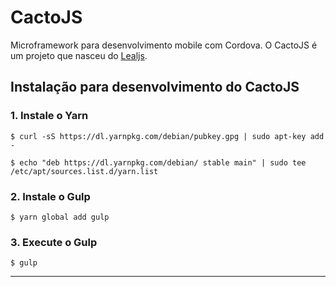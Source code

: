 # CactoJS

Microframework para desenvolvimento mobile com Cordova. O CactoJS é um projeto que nasceu do [Lealjs](https://github.com/denissonleal/lealjs).

## Instalação para desenvolvimento do CactoJS

### 1. Instale o Yarn

    $ curl -sS https://dl.yarnpkg.com/debian/pubkey.gpg | sudo apt-key add -

    $ echo "deb https://dl.yarnpkg.com/debian/ stable main" | sudo tee /etc/apt/sources.list.d/yarn.list

### 2. Instale o Gulp

    $ yarn global add gulp

### 3. Execute o Gulp

    $ gulp

----------
